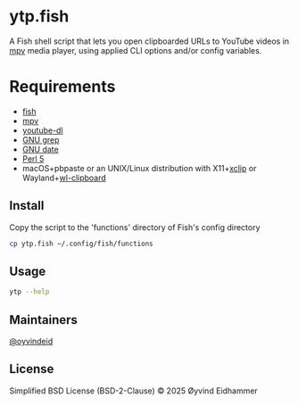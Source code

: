 # ytp.fish
A Fish shell script that lets you open clipboarded URLs to YouTube videos in [mpv](https://mpv.io) media player, using applied CLI options and/or config variables.

# Requirements
- [fish](https://fishshell.com)
- [mpv](https://mpv.io)
- [youtube-dl](https://github.com/ytdl-org/youtube-dl)
- [GNU grep](https://www.gnu.org/software/grep)
- [GNU date](https://www.gnu.org/software/coreutils)
- [Perl 5](https://www.perl.org)
- macOS+pbpaste or an UNIX/Linux distribution with X11+[xclip](https://github.com/astrand/xclip) or Wayland+[wl-clipboard](https://github.com/bugaevc/wl-clipboard)

## Install
Copy the script to the 'functions' directory of Fish's config directory

```sh
cp ytp.fish ~/.config/fish/functions
```

## Usage

```sh
ytp --help
```

## Maintainers

[@oyvindeid](https://github.com/oyvindeid)


## License
Simplified BSD License (BSD-2-Clause) © 2025 Øyvind Eidhammer
